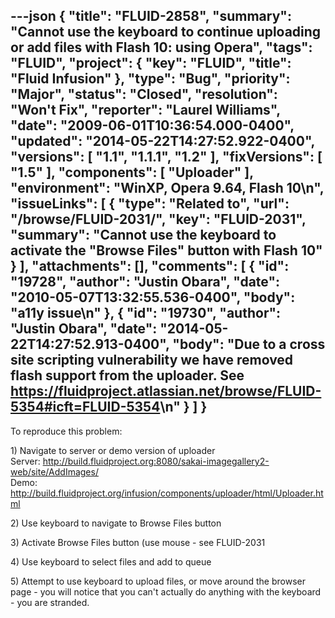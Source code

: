 ---json
{
  "title": "FLUID-2858",
  "summary": "Cannot use the keyboard to continue uploading or add files with Flash 10: using Opera",
  "tags": "FLUID",
  "project": {
    "key": "FLUID",
    "title": "Fluid Infusion"
  },
  "type": "Bug",
  "priority": "Major",
  "status": "Closed",
  "resolution": "Won't Fix",
  "reporter": "Laurel Williams",
  "date": "2009-06-01T10:36:54.000-0400",
  "updated": "2014-05-22T14:27:52.922-0400",
  "versions": [
    "1.1",
    "1.1.1",
    "1.2"
  ],
  "fixVersions": [
    "1.5"
  ],
  "components": [
    "Uploader"
  ],
  "environment": "WinXP, Opera 9.64, Flash 10\n",
  "issueLinks": [
    {
      "type": "Related to",
      "url": "/browse/FLUID-2031/",
      "key": "FLUID-2031",
      "summary": "Cannot use the keyboard to activate the \"Browse Files\" button with Flash 10"
    }
  ],
  "attachments": [],
  "comments": [
    {
      "id": "19728",
      "author": "Justin Obara",
      "date": "2010-05-07T13:32:55.536-0400",
      "body": "a11y issue\n"
    },
    {
      "id": "19730",
      "author": "Justin Obara",
      "date": "2014-05-22T14:27:52.913-0400",
      "body": "Due to a cross site scripting vulnerability we have removed flash support from the uploader. See <https://fluidproject.atlassian.net/browse/FLUID-5354#icft=FLUID-5354>\n"
    }
  ]
}
---
To reproduce this problem:

1\) Navigate to server or demo version of uploader\
Server: <http://build.fluidproject.org:8080/sakai-imagegallery2-web/site/AddImages/>\
Demo: <http://build.fluidproject.org/infusion/components/uploader/html/Uploader.html>

2\) Use keyboard to navigate to  Browse Files button

3\) Activate Browse Files button (use mouse - see FLUID-2031

4\) Use keyboard to select files and add to queue

5\) Attempt to use keyboard to upload files, or move around the browser page - you will notice that you can't actually do anything with the keyboard - you are stranded.

        